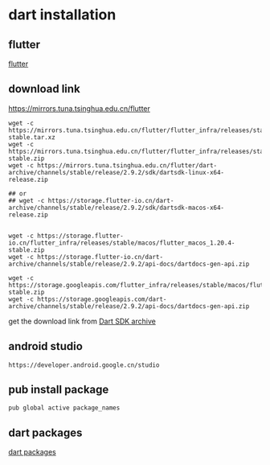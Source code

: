# dart installation

## flutter
[flutter](flutter.cn)

## download link
https://mirrors.tuna.tsinghua.edu.cn/flutter
``` shell
wget -c https://mirrors.tuna.tsinghua.edu.cn/flutter/flutter_infra/releases/stable/linux/flutter_linux_1.20.4-stable.tar.xz
wget -c https://mirrors.tuna.tsinghua.edu.cn/flutter/flutter_infra/releases/stable/macos/flutter_macos_1.20.4-stable.zip
wget -c https://mirrors.tuna.tsinghua.edu.cn/flutter/dart-archive/channels/stable/release/2.9.2/sdk/dartsdk-linux-x64-release.zip

## or
## wget -c https://storage.flutter-io.cn/dart-archive/channels/stable/release/2.9.2/sdk/dartsdk-macos-x64-release.zip


wget -c https://storage.flutter-io.cn/flutter_infra/releases/stable/macos/flutter_macos_1.20.4-stable.zip
wget -c https://storage.flutter-io.cn/dart-archive/channels/stable/release/2.9.2/api-docs/dartdocs-gen-api.zip

wget -c https://storage.googleapis.com/flutter_infra/releases/stable/macos/flutter_macos_1.20.4-stable.zip
wget -c https://storage.googleapis.com/dart-archive/channels/stable/release/2.9.2/api-docs/dartdocs-gen-api.zip
```
get the download link from [Dart SDK archive](https://dart.dev/tools/sdk/archive)

## android studio

```
https://developer.android.google.cn/studio
```

## pub install package

``` shell
pub global active package_names
```

## dart packages
[dart packages](https://pub.flutter-io.cn/)
